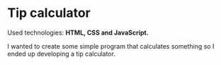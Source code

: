 # Tip calculator
Used technologies: **HTML, CSS and JavaScript.**

I wanted to create some simple program that calculates something so I ended up developing a tip calculator.
